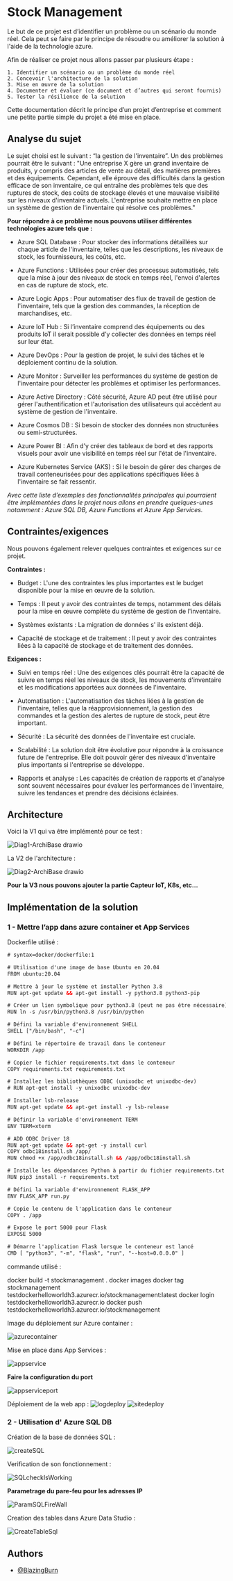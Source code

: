 
# Stock Management

Le but de ce projet est d’identifier un problème ou un scénario du monde réel. Cela peut se faire par le principe de résoudre ou améliorer la solution à l'aide de la technologie azure.

Afin de réaliser ce projet nous allons passer par plusieurs étape :

    1. Identifier un scénario ou un problème du monde réel
    2. Concevoir l'architecture de la solution 
    3. Mise en œuvre de la solution
    4. Documenter et évaluer (ce document et d’autres qui seront fournis)
    5. Tester la résilience de la solution

Cette documentation décrit le principe d’un projet d’entreprise et comment une petite partie simple du projet a été mise en place.




## Analyse du sujet

Le sujet choisi est le suivant : “la gestion de l'inventaire”. Un des problèmes pourrait être le suivant : "Une entreprise X gère un grand inventaire de produits, y compris des articles de vente au détail, des matières premières et des équipements. Cependant, elle éprouve des difficultés dans la gestion efficace de son inventaire, ce qui entraîne des problèmes tels que des ruptures de stock, des coûts de stockage élevés et une mauvaise visibilité sur les niveaux d'inventaire actuels. L'entreprise souhaite mettre en place un système de gestion de l'inventaire qui résolve ces problèmes."


**Pour répondre à ce problème nous pouvons utiliser différentes technologies azure tels que :**

- Azure SQL Database : Pour stocker des informations détaillées sur chaque article de l'inventaire, telles que les descriptions, les niveaux de stock, les fournisseurs, les coûts, etc.

- Azure Functions : Utilisées pour créer des processus automatisés, tels que la mise à jour des niveaux de stock en temps réel, l'envoi d'alertes en cas de rupture de stock, etc.

- Azure Logic Apps :  Pour automatiser des flux de travail de gestion de l'inventaire, tels que la gestion des commandes, la réception de marchandises, etc.

- Azure IoT Hub : Si l’inventaire comprend des équipements ou des produits IoT il serait possible d’y collecter des données en temps réel sur leur état.

- Azure DevOps : Pour la gestion de projet, le suivi des tâches et le déploiement continu de la solution.

- Azure Monitor : Surveiller les performances du système de gestion de l'inventaire pour détecter les problèmes et optimiser les performances.

- Azure Active Directory : Côté sécurité, Azure AD peut être utilisé pour gérer l'authentification et l'autorisation des utilisateurs qui accèdent au système de gestion de l'inventaire.

- Azure Cosmos DB : Si besoin de stocker des données non structurées ou semi-structurées.

- Azure Power BI : Afin d’y créer des tableaux de bord et des rapports visuels pour avoir une visibilité en temps réel sur l'état de l'inventaire.

- Azure Kubernetes Service (AKS) : Si le besoin de gérer des charges de travail conteneurisées pour des applications spécifiques liées à l'inventaire se fait ressentir.


*Avec cette liste d’exemples des fonctionnalités principales qui pourraient être implémentées dans le projet nous allons en prendre quelques-unes notamment : Azure SQL DB, Azure Functions et Azure App Services.*

## Contraintes/exigences

Nous pouvons également relever quelques contraintes et exigences sur ce projet.

**Contraintes :**

- Budget : L'une des contraintes les plus importantes est le budget disponible pour la mise en œuvre de la solution.

- Temps : Il peut y avoir des contraintes de temps, notamment des délais pour la mise en œuvre complète du système de gestion de l'inventaire.

- Systèmes existants : La migration de données s' ils existent déjà.

- Capacité de stockage et de traitement : Il peut y avoir des contraintes liées à la capacité de stockage et de traitement des données.

**Exigences :**

- Suivi en temps réel : Une des exigences clés pourrait être la capacité de suivre en temps réel les niveaux de stock, les mouvements d'inventaire et les modifications apportées aux données de l'inventaire.

- Automatisation : L'automatisation des tâches liées à la gestion de l'inventaire, telles que la réapprovisionnement, la gestion des commandes et la gestion des alertes de rupture de stock, peut être important.

- Sécurité : La sécurité des données de l'inventaire est cruciale.

- Scalabilité : La solution doit être évolutive pour répondre à la croissance future de l'entreprise. Elle doit pouvoir gérer des niveaux d'inventaire plus importants si l'entreprise se développe.

- Rapports et analyse : Les capacités de création de rapports et d'analyse sont souvent nécessaires pour évaluer les performances de l'inventaire, suivre les tendances et prendre des décisions éclairées.

## Architecture

Voici la V1 qui va être implémenté pour ce test :

![Diag1-ArchiBase drawio](https://github.com/BlazingBurn/Azure_design_implement_stockManagement/assets/49305403/2b0d65f2-2d7a-4b62-9600-a8499e548c97)

La V2 de l'architecture :

![Diag2-ArchiBase drawio](https://github.com/BlazingBurn/Azure_design_implement_stockManagement/assets/49305403/2a9dfac9-178c-4a00-81b7-5b0693ce83ef)

**Pour la V3 nous pouvons ajouter la partie Capteur IoT, K8s, etc…**

## Implémentation de la solution

### 1 - Mettre l’app dans azure container et App Services

Dockerfile utilisé :

```html
# syntax=docker/dockerfile:1

# Utilisation d'une image de base Ubuntu en 20.04
FROM ubuntu:20.04

# Mettre à jour le système et installer Python 3.8
RUN apt-get update && apt-get install -y python3.8 python3-pip

# Créer un lien symbolique pour python3.8 (peut ne pas être nécessaire)
RUN ln -s /usr/bin/python3.8 /usr/bin/python

# Défini la variable d'environnement SHELL
SHELL ["/bin/bash", "-c"]

# Défini le répertoire de travail dans le conteneur
WORKDIR /app

# Copier le fichier requirements.txt dans le conteneur
COPY requirements.txt requirements.txt

# Installez les bibliothèques ODBC (unixodbc et unixodbc-dev)
# RUN apt-get install -y unixodbc unixodbc-dev

# Installer lsb-release
RUN apt-get update && apt-get install -y lsb-release

# Définir la variable d'environnement TERM
ENV TERM=xterm

# ADD ODBC Driver 18
RUN apt-get update && apt-get -y install curl
COPY odbc18install.sh /app/
RUN chmod +x /app/odbc18install.sh && /app/odbc18install.sh

# Installe les dépendances Python à partir du fichier requirements.txt
RUN pip3 install -r requirements.txt

# Défini la variable d'environnement FLASK_APP
ENV FLASK_APP run.py

# Copie le contenu de l'application dans le conteneur
COPY . /app

# Expose le port 5000 pour Flask
EXPOSE 5000

# Démarre l'application Flask lorsque le conteneur est lancé
CMD [ "python3", "-m", "flask", "run", "--host=0.0.0.0" ]
```

commande utilisé :

docker build -t stockmanagement .
docker images
docker tag stockmanagement testdockerhelloworldh3.azurecr.io/stockmanagement:latest
docker login testdockerhelloworldh3.azurecr.io
docker push testdockerhelloworldh3.azurecr.io/stockmanagement


Image du déploiement sur Azure container :

![azurecontainer](https://github.com/BlazingBurn/Azure_design_implement_stockManagement/assets/49305403/50f525da-c7f5-4d98-b0cf-24c40d52f0ec)

Mise en place dans App Services :

![appservice](https://github.com/BlazingBurn/Azure_design_implement_stockManagement/assets/49305403/261b4043-48f8-479a-9946-3a411c33a401)

**Faire la configuration du port**

![appserviceport](https://github.com/BlazingBurn/Azure_design_implement_stockManagement/assets/49305403/f2725bb0-c8c1-4efd-a3f7-b7040898f16c)

Déploiement de la web app :
![logdeploy](https://github.com/BlazingBurn/Azure_design_implement_stockManagement/assets/49305403/a4f242ff-21c8-48c3-8017-43c8e83a6142)
![sitedeploy](https://github.com/BlazingBurn/Azure_design_implement_stockManagement/assets/49305403/76acb657-21a2-412b-bca0-8aa6581e5a60)

### 2 - Utilisation d' Azure SQL DB

Création de la base de données SQL :

![createSQL](https://github.com/BlazingBurn/Azure_design_implement_stockManagement/assets/49305403/827c35dd-2442-45ab-bce1-6850583aeb0b)

Verification de son fonctionnement :

![SQLcheckIsWorking](https://github.com/BlazingBurn/Azure_design_implement_stockManagement/assets/49305403/02390a0f-20b8-4358-9186-f85e87c0ec8b)

**Parametrage du pare-feu pour les adresses IP**

![ParamSQLFireWall](https://github.com/BlazingBurn/Azure_design_implement_stockManagement/assets/49305403/c55c8b0c-f955-49f1-9265-a0c8c1217cbf)

Creation des tables dans Azure Data Studio :

![CreateTableSql](https://github.com/BlazingBurn/Azure_design_implement_stockManagement/assets/49305403/f875f090-eb3e-4546-b6ba-9b42c5da3a38)


## Authors

- [@BlazingBurn](https://www.github.com/BlazingBurn)
